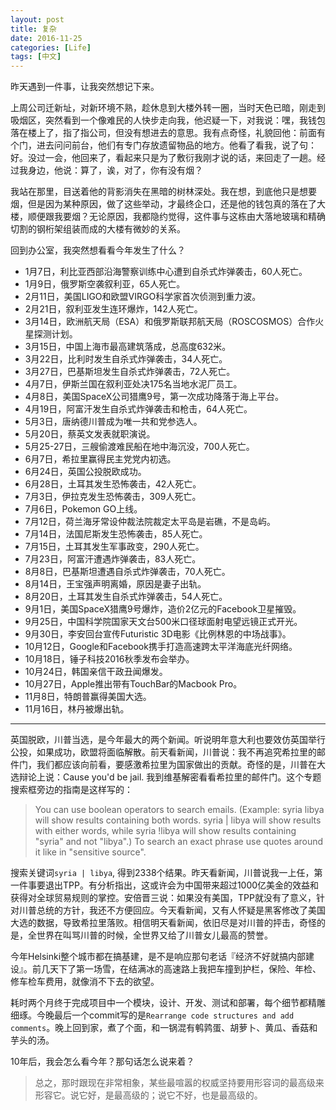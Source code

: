 ```yaml
---
layout: post
title: 复杂
date: 2016-11-25
categories: [Life]
tags: [中文]
---
```


昨天遇到一件事，让我突然想记下来。

上周公司迁新址，对新环境不熟，趁休息到大楼外转一圈，当时天色已暗，刚走到吸烟区，突然看到一个像难民的人快步走向我，他迟疑一下，对我说：嘿，我钱包落在楼上了，指了指公司，但没有想进去的意思。我有点奇怪，礼貌回他：前面有个门，进去问问前台，他们有专门存放遗留物品的地方。他看了看我，说了句：好。没过一会，他回来了，看起来只是为了敷衍我刚才说的话，来回走了一趟。经过我身边，他说：算了，诶，对了，你有没有烟？

我站在那里，目送着他的背影消失在黑暗的树林深处。我在想，到底他只是想要烟，但是因为某种原因，做了这些举动，才最终企口，还是他的钱包真的落在了大楼，顺便跟我要烟？无论原因，我都隐约觉得，这件事与这栋由大落地玻璃和精确切割的钢桁架组装而成的大楼有微妙的关系。

回到办公室，我突然想看看今年发生了什么？

- 1月7日，利比亚西部沿海警察训练中心遭到自杀式炸弹袭击，60人死亡。
- 1月9日，俄罗斯空袭叙利亚，65人死亡。
- 2月11日，美国LIGO和欧盟VIRGO科学家首次侦测到重力波。
- 2月21日，叙利亚发生连环爆炸，142人死亡。
- 3月14日，欧洲航天局（ESA）和俄罗斯联邦航天局（ROSCOSMOS）合作火星探测计划。
- 3月15日，中国上海市最高建筑落成，总高度632米。
- 3月22日，比利时发生自杀式炸弹袭击，34人死亡。
- 3月27日，巴基斯坦发生自杀式炸弹袭击，72人死亡。
- 4月7日，伊斯兰国在叙利亚处决175名当地水泥厂员工。
- 4月8日，美国SpaceX公司猎鹰9号，第一次成功降落于海上平台。
- 4月19日，阿富汗发生自杀式炸弹袭击和枪击，64人死亡。
- 5月3日，唐纳德川普成为唯一共和党参选人。
- 5月20日，蔡英文发表就职演说。
- 5月25-27日，三艘偷渡难民船在地中海沉没，700人死亡。
- 6月7日，希拉里赢得民主党党内初选。
- 6月24日，英国公投脱欧成功。
- 6月28日，土耳其发生恐怖袭击，42人死亡。
- 7月3日，伊拉克发生恐怖袭击，309人死亡。
- 7月6日，Pokemon GO上线。
- 7月12日，荷兰海牙常设仲裁法院裁定太平岛是岩礁，不是岛屿。
- 7月14日，法国尼斯发生恐怖袭击，85人死亡。
- 7月15日，土耳其发生军事政变，290人死亡。
- 7月23日，阿富汗遭遇炸弹袭击，83人死亡。
- 8月8日，巴基斯坦遭遇自杀式炸弹袭击，70人死亡。
- 8月14日，王宝强声明离婚，原因是妻子出轨。
- 8月20日，土耳其发生自杀式炸弹袭击，54人死亡。
- 9月1日，美国SpaceX猎鹰9号爆炸，造价2亿元的Facebook卫星摧毁。
- 9月25日，中国科学院国家天文台500米口径球面射电望远镜正式开光。
- 9月30日，李安回台宣传Futuristic 3D电影《比例林恩的中场战事》。
- 10月12日，Google和Facebook携手打造高速跨太平洋海底光纤网络。
- 10月18日，锤子科技2016秋季发布会举办。
- 10月24日，韩国亲信干政丑闻爆发。
- 10月27日，Apple推出带有TouchBar的Macbook Pro。
- 11月8日，特朗普赢得美国大选。
- 11月16日，林丹被爆出轨。

---

英国脱欧，川普当选，是今年最大的两个新闻。听说明年意大利也要效仿英国举行公投，如果成功，欧盟将面临解散。前天看新闻，川普说：我不再追究希拉里的邮件门，我们都应该向前看，要感激希拉里为国家做出的贡献。奇怪的是，川普在大选辩论上说：Cause you'd be jail. 我到维基解密看看希拉里的邮件门。这个专题搜索框旁边的指南是这样写的：

>You can use boolean operators to search emails.
(Example: syria libya will show results containing both words. syria | libya will show results with either words, while syria !libya will show results containing "syria" and not "libya".) To search an exact phrase use quotes around it like in "sensitive source". 

搜索关键词`syria | libya`, 得到2338个结果。昨天看新闻，川普说我一上任，第一件事要退出TPP。有分析指出，这或许会为中国带来超过1000亿美金的效益和获得对全球贸易规则的掌控。安倍晋三说：如果没有美国，TPP就没有了意义，针对川普总统的方针，我还不方便回应。今天看新闻，又有人怀疑是黑客修改了美国大选的数据，导致希拉里落败。相信明天看新闻，依旧尽是对川普的抨击，奇怪的是，全世界在叫骂川普的时候，全世界又给了川普女儿最高的赞誉。

今年Helsinki整个城市都在搞基建，是不是响应那句老话『经济不好就搞内部建设』。前几天下了第一场雪，在结满冰的高速路上我把车撞到护栏，保险、年检、修车检车费用，就像消不下去的欲望。

耗时两个月终于完成项目中一个模块，设计、开发、测试和部署，每个细节都精雕细琢。今晚最后一个commit写的是`Rearrange code structures and add comments`。晚上回到家，煮了个面，和一锅混有鹌鹑蛋、胡萝卜、黄瓜、香菇和芋头的汤。

10年后，我会怎么看今年？那句话怎么说来着？

>总之，那时跟现在非常相象，某些最喧嚣的权威坚持要用形容词的最高级来形容它。说它好，是最高级的；说它不好，也是最高级的。 

